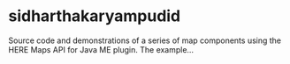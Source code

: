# sidharthakaryampudid
Source code and demonstrations of a series of map components using the HERE Maps API for Java ME plugin. The example…
